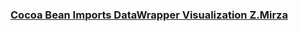 ### [Cocoa Bean Imports DataWrapper Visualization Z.Mirza](https://github.com/ZoyaMirza96/datavisualization-fall2021/blob/main/Z.Mirza%20Cocoa%20Beans%20DataWrapper.png)
